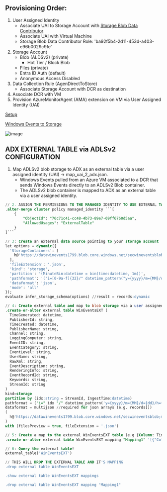 Provisioning Order:
-------------------
1. User Assigned Identity
   - Associate UAI to Storage Account with [Storage Blob Data Contributor](https://learn.microsoft.com/en-us/azure/role-based-access-control/built-in-roles)
   - Associate UAI with Virtual Machine
   - Storage Blob Data Contributor Role: 'ba92f5b4-2d11-453d-a403-e96b0029c9fe'
3. Storage Account
   - Blob (ALDSv2) (private)
     - Hot Tier / Block Blob
   - Files (private)
   - Entra ID Auth (default)
   - Anonymous Access Disabled
4. Data Collection Rule (AgenDirectToStore)
   - Associate Storage Account with DCR as destination
5. Associate DCR with VM
6. Provision AzureMonitorAgent (AMA) extension on VM via User Assigned Identity (UAI)


[Setup](https://learn.microsoft.com/en-us/azure/azure-monitor/vm/send-event-hubs-storage?tabs=windows%2Cwindows-1)

[Windows Events to Storage](https://learn.microsoft.com/en-us/azure/azure-monitor/essentials/data-collection-rule-samples)

![image](https://github.com/user-attachments/assets/4e071a55-c92d-4b64-9946-b6a19efaae28)
## ADX EXTERNAL TABLE via ADLSv2 CONFIGURATION
1. Map ADLSv2 blob storage to ADX as an external table via a user assigned identity (UAI) -> map_uai_2_adx.json. </br>
   - Windows Events pulled from an Azure VM associated to a DCR that sends Windows Events directly to an ADLSv2 Blob container. </br>
   - The ADLSv2 blob container is mapped to ADX as an external table via a user assigned identity. </br>
   
```sql
// 2. ASSIGN THE PERMISSIONS TO THE MANAGED IDENTITY TO USE EXTERNAL TABLES
.alter-merge cluster policy managed_identity ```[
    {
        "ObjectId": "70c71c41-cc48-4b73-89e7-69ff6760d5aa",
        "AllowedUsages": "ExternalTable"
    }
]```
```
```sql
// 3: Create an external data source pointing to your storage account
let options = dynamic({
  'StorageContainers': [
    h@'https://datawinevents1799.blob.core.windows.net/secwineventsblob/i=56cc5340e30806d24a8691cb02ee613f/y=2025/m=04/d=06/h=03/m=00;impersonate'
  ],
  'fileExtension': '.json',
  'kind': 'storage',
  'partition': '(MinuteBin:datetime = bin(time:datetime, 1m))',
  'pathformat': '("i=[0-9a-f]{32}/" datetime_pattern("y={yyyy}/m={MM}/d={dd}/h={hh}/m={mm}",MinuteBin))',
  'dataformat': 'json',
  'mode': 'all'
});
evaluate infer_storage_schema(options) //result = records:dynamic
```
```sql
// 4: Create external table and map to blob storage via a user assigned identity
.create-or-alter external table WinEventsEXT (
  TimeGenerated: datetime,
  PublisherId: string,
  TimeCreated: datetime,
  PublisherName: string,
  Channel: string,
  LoggingComputer: string,
  EventID: string,
  EventCategory: string,
  EventLevel: string,
  UserName: string,
  RawXml: string,
  EventDescription: string,
  RenderingInfo: string,
  EventRecordId: string,
  Keywords: string,
  StreamId: string
)
kind=storage
partition by (idx:string = StreamId, IngestTime:datetime)
pathformat = ("i=" idx "/" datetime_pattern('y={yyyy}/m={MM}/d={dd}/h={HH}/m={mm}',IngestTime))
dataformat = multijson //required for json arrays (e.g. records[])
(
  h@'https://datawinevents1799.blob.core.windows.net/secwineventsblob;managed_identity=70c71c41-cc48-4b73-89e7-69ff6760d5aa'
)
with (filesPreview = true, fileExtension = '.json')
```
```sql
// 5: Create a map to the external WinEventsEXT table (e.g {Column: TimeGenerated -> "Properties":{"Path":"$.records[0].time"}})
.create-or-alter external table WinEventsEXT mapping "Mapping1" '[{"Column":"TimeGenerated","Properties":{"Path":"$.records[0].time"}},{"Column":"PublisherId","Properties":{"Path":"$.records[0].PublisherId"}},{"Column":"TimeCreated","Properties":{"Path":"$.records[0].TimeCreated"}},{"Column":"PublisherName","Properties":{"Path":"$.records[0].PublisherName"}},{"Column":"Channel","Properties":{"Path":"$.records[0].Channel"}},{"Column":"LoggingComputer","Properties":{"Path":"$.records[0].LoggingComputer"}},{"Column":"EventID","Properties":{"Path":"$.records[0].EventNumber"}},{"Column":"EventCategory","Properties":{"Path":"$.records[0].EventCategory"}},{"Column":"EventLevel","Properties":{"Path":"$.records[0].EventLevel"}},{"Column":"UserName","Properties":{"Path":"$.records[0].UserName"}},{"Column":"RawXml","Properties":{"Path":"$.records[0].RawXml"}},{"Column":"EventDescription","Properties":{"Path":"$.records[0].EventDescription"}},{"Column":"RenderingInfo","Properties":{"Path":"$.records[0].RenderingInfo"}},{"Column":"EventRecordId","Properties":{"Path":"$.records[0].EventRecordId"}},{"Column":"Keywords","Properties":{"Path":"$.records[0].Keywords"}}]'
```
```sql
// 6: Query the external table!
external_table('WinEventsEXT')
```
```sql
// THIS WILL DROP THE EXTERNAL TABLE AND IT'S MAPPING
.drop external table WinEventsEXT

.show external table WinEventsEXT mappings 

.drop external table WinEventsEXT mapping "Mapping1"
```
